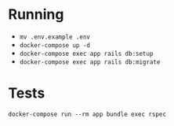 # Running

* `mv .env.example .env`
* `docker-compose up -d`
* `docker-compose exec app rails db:setup`
* `docker-compose exec app rails db:migrate`

# Tests

`docker-compose run --rm app bundle exec rspec`
